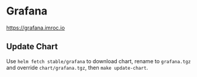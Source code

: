 # Grafana

https://grafana.imroc.io

## Update Chart

Use `helm fetch stable/grafana` to download chart, rename to `grafana.tgz` and override `chart/grafana.tgz`, then `make update-chart`.